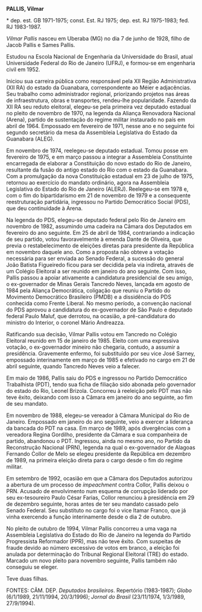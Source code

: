 **PALLIS, Vilmar**

\* dep. est. GB 1971-1975; const. Est. RJ 1975; dep. est. RJ 1975-1983;
fed. RJ 1983-1987.

*Vilmar Pallis* nasceu em Uberaba (MG) no dia 7 de junho de 1928, filho
de Jacob Pallis e Sames Pallis.

Estudou na Escola Nacional de Engenharia da Universidade do Brasil,
atual Universidade Federal do Rio de Janeiro (UFRJ), e formou-se em
engenharia civil em 1952.

Iniciou sua carreira pública como responsável pela XII Região
Administrativa (XII RA) do estado da Guanabara, correspondente ao Méier
e adjacências. Seu trabalho como administrador regional, priorizando
projetos nas áreas de infraestrutura, obras e transportes, rendeu-lhe
popularidade. Fazendo da XII RA seu reduto eleitoral, elegeu-se pela
primeira vez deputado estadual no pleito de novembro de 1970, na legenda
da Aliança Renovadora Nacional (Arena), partido de sustentação do regime
militar instaurado no país em abril de 1964. Empossado em fevereiro de
1971, nesse ano e no seguinte foi segundo secretário da mesa da
Assembleia Legislativa do Estado da Guanabara (ALEG).

Em novembro de 1974, reelegeu-se deputado estadual. Tomou posse em
fevereiro de 1975, e em março passou a integrar a Assembleia
Constituinte encarregada de elaborar a Constituição do novo estado do
Rio de Janeiro, resultante da fusão do antigo estado do Rio com o estado
da Guanabara. Com a promulgação da nova Constituição estadual em 23 de
julho de 1975, retornou ao exercício do mandato ordinário, agora na
Assembleia Legislativa do Estado do Rio de Janeiro (ALERJ). Reelegeu-se
em 1978 e, com o fim do bipartidarismo em 21 de novembro de 1979 e a
consequente reestruturação partidária, ingressou no Partido Democrático
Social (PDS), que deu continuidade à Arena.

Na legenda do PDS, elegeu-se deputado federal pelo Rio de Janeiro em
novembro de 1982, assumindo uma cadeira na Câmara dos Deputados em
fevereiro do ano seguinte. Em 25 de abril de 1984, contrariando a
indicação de seu partido, votou favoravelmente à emenda Dante de
Oliveira, que previa o restabelecimento de eleições diretas para
presidente da República em novembro daquele ano. Como a proposta não
obteve a votação necessária para ser enviada ao Senado Federal, a
sucessão do general João Batista Figueiredo ficou para ser decidida pela
via indireta, através de um Colégio Eleitoral a ser reunido em janeiro
do ano seguinte. Com isso, Pallis passou a apoiar ativamente a
candidatura presidencial de seu amigo, o ex-governador de Minas Gerais
Tancredo Neves, lançada em agosto de 1984 pela Aliança Democrática,
coligação que reuniu o Partido do Movimento Democrático Brasileiro
(PMDB) e a dissidência do PDS conhecida como Frente Liberal. No mesmo
período, a convenção nacional do PDS aprovou a candidatura do
ex-governador de São Paulo e deputado federal Paulo Maluf, que derrotou,
na ocasião, a pré-candidatura do ministro do Interior, o coronel Mário
Andreazza.

Ratificando sua decisão, Vilmar Pallis votou em Tancredo no Colégio
Eleitoral reunido em 15 de janeiro de 1985. Eleito com uma expressiva
votação, o ex-governador mineiro não chegaria, contudo, a assumir a
presidência. Gravemente enfermo, foi substituído por seu vice José
Sarney, empossado interinamente em março de 1985 e efetivado no cargo em
21 de abril seguinte, quando Tancredo Neves veio a falecer.

Em maio de 1986, Pallis saiu do PDS e ingressou no Partido Democrático
Trabalhista (PDT), tendo sua ficha de filiação sido abonada pelo
governador do estado do Rio, Leonel Brizola. Concorreu à reeleição pelo
PDT mas não teve êxito, deixando com isso a Câmara em janeiro do ano
seguinte, ao fim de seu mandato.

Em novembro de 1988, elegeu-se vereador à Câmara Municipal do Rio de
Janeiro. Empossado em janeiro do ano seguinte, veio a exercer a
liderança da bancada do PDT na casa. Em março de 1989, após divergências
com a vereadora Regina Gordilho, presidente da Câmara e sua companheira
de partido, abandonou o PDT. Ingressou, ainda no mesmo ano, no Partido
da Reconstrução Nacional (PRN), legenda na qual o ex-governador de
Alagoas Fernando Collor de Melo se elegeu presidente da República em
dezembro de 1989, na primeira eleição direta para o cargo desde o fim do
regime militar.

Em setembro de 1992, ocasião em que a Câmara dos Deputados autorizou a
abertura de um processo de *impeachment* contra Collor, Pallis deixou o
PRN. Acusado de envolvimento num esquema de corrupção liderado por seu
ex-tesoureiro Paulo César Farias, Collor renunciou à presidência em 29
de dezembro seguinte, horas antes de ter seu mandato cassado pelo Senado
Federal. Seu substituto no cargo foi o vice Itamar Franco, que já vinha
exercendo a função interinamente desde o dia 2 de outubro.

No pleito de outubro de 1994, Vilmar Pallis concorreu a uma vaga na
Assembleia Legislativa do Estado do Rio de Janeiro na legenda do Partido
Progressista Reformador (PPR), mas não teve êxito. Com suspeitas de
fraude devido ao número excessivo de votos em branco, a eleição foi
anulada por determinação do Tribunal Regional Eleitoral (TRE) do estado.
Marcado um novo pleito para novembro seguinte, Pallis também não
conseguiu se eleger.

Teve duas filhas.

FONTES: CÂM. DEP. *Deputados brasileiros*. Repertório (1983-1987);
*Globo* (6/1/1989, 21/11/1994, 20/3/1996); *Jornal do Brasil*
(23/11/1974, 1/3/1989, 27/9/1994).
